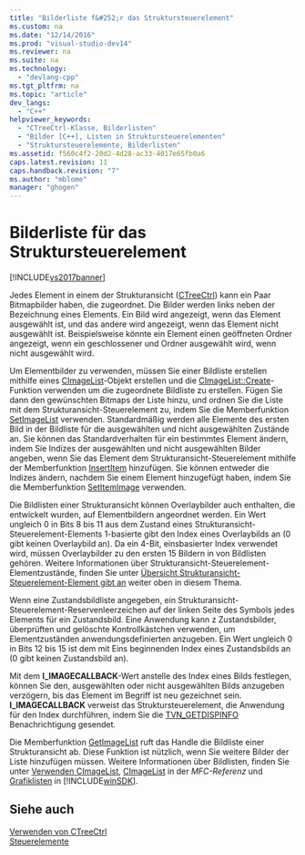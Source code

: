 ```yaml
---
title: "Bilderliste f&#252;r das Struktursteuerelement"
ms.custom: na
ms.date: "12/14/2016"
ms.prod: "visual-studio-dev14"
ms.reviewer: na
ms.suite: na
ms.technology: 
  - "devlang-cpp"
ms.tgt_pltfrm: na
ms.topic: "article"
dev_langs: 
  - "C++"
helpviewer_keywords: 
  - "CTreeCtrl-Klasse, Bilderlisten"
  - "Bilder [C++], Listen in Struktursteuerelementen"
  - "Struktursteuerelemente, Bilderlisten"
ms.assetid: f560c4f2-20d2-4d28-ac33-4017e65fb0a6
caps.latest.revision: 11
caps.handback.revision: "7"
ms.author: "mblome"
manager: "ghogen"
---
```

# Bilderliste f&#252;r das Struktursteuerelement
[!INCLUDE[vs2017banner](../assembler/inline/includes/vs2017banner.md)]

Jedes Element in einem der Strukturansicht \([CTreeCtrl](../mfc/reference/ctreectrl-class.md)\) kann ein Paar Bitmapbilder haben, die zugeordnet.  Die Bilder werden links neben der Bezeichnung eines Elements.  Ein Bild wird angezeigt, wenn das Element ausgewählt ist, und das andere wird angezeigt, wenn das Element nicht ausgewählt ist.  Beispielsweise könnte ein Element einen geöffneten Ordner angezeigt, wenn ein geschlossener und Ordner ausgewählt wird, wenn nicht ausgewählt wird.  
  
 Um Elementbilder zu verwenden, müssen Sie einer Bildliste erstellen mithilfe eines [CImageList](../mfc/reference/cimagelist-class.md)\-Objekt erstellen und die [CImageList::Create](../Topic/CImageList::Create.md)\-Funktion verwenden um die zugeordnete Bildliste zu erstellen.  Fügen Sie dann den gewünschten Bitmaps der Liste hinzu, und ordnen Sie die Liste mit dem Strukturansicht\-Steuerelement zu, indem Sie die Memberfunktion [SetImageList](../Topic/CTreeCtrl::SetImageList.md) verwenden.  Standardmäßig werden alle Elemente des ersten Bild in der Bildliste für die ausgewählten und nicht ausgewählten Zustände an.  Sie können das Standardverhalten für ein bestimmtes Element ändern, indem Sie Indizes der ausgewählten und nicht ausgewählten Bilder angeben, wenn Sie das Element dem Strukturansicht\-Steuerelement mithilfe der Memberfunktion [InsertItem](../Topic/CTreeCtrl::InsertItem.md) hinzufügen.  Sie können entweder die Indizes ändern, nachdem Sie einem Element hinzugefügt haben, indem Sie die Memberfunktion [SetItemImage](../Topic/CTreeCtrl::SetItemImage.md) verwenden.  
  
 Die Bildlisten einer Strukturansicht können Overlaybilder auch enthalten, die entwickelt wurden, auf Elementbildern angeordnet werden.  Ein Wert ungleich 0 in Bits 8 bis 11 aus dem Zustand eines Strukturansicht\-Steuerelement\-Elements 1\-basierte gibt den Index eines Overlaybilds an \(0 gibt keinen Overlaybild an\).  Da ein 4\-Bit, einsbasierter Index verwendet wird, müssen Overlaybilder zu den ersten 15 Bildern in von Bildlisten gehören.  Weitere Informationen über Strukturansicht\-Steuerelement\-Elementzustände, finden Sie unter [Übersicht Strukturansicht\-Steuerelement\-Element gibt an](../mfc/tree-control-item-states-overview.md) weiter oben in diesem Thema.  
  
 Wenn eine Zustandsbildliste angegeben, ein Strukturansicht\-Steuerelement\-Reservenleerzeichen auf der linken Seite des Symbols jedes Elements für ein Zustandsbild.  Eine Anwendung kann z Zustandsbilder, überprüften und gelöschte Kontrollkästchen verwenden, um Elementzuständen anwendungsdefinierten anzugeben.  Ein Wert ungleich 0 in Bits 12 bis 15 ist dem mit Eins beginnenden Index eines Zustandsbilds an \(0 gibt keinen Zustandsbild an\).  
  
 Mit dem **I\_IMAGECALLBACK**\-Wert anstelle des Index eines Bilds festlegen, können Sie den, ausgewählten oder nicht ausgewählten Bilds anzugeben verzögern, bis das Element im Begriff ist neu gezeichnet sein.  **I\_IMAGECALLBACK** verweist das Struktursteuerelement, die Anwendung für den Index durchführen, indem Sie die [TVN\_GETDISPINFO](http://msdn.microsoft.com/library/windows/desktop/bb773518) Benachrichtigung gesendet.  
  
 Die Memberfunktion [GetImageList](../Topic/CTreeCtrl::GetImageList.md) ruft das Handle die Bildliste einer Strukturansicht ab.  Diese Funktion ist nützlich, wenn Sie weitere Bilder der Liste hinzufügen müssen.  Weitere Informationen über Bildlisten, finden Sie unter [Verwenden CImageList](../mfc/using-cimagelist.md), [CImageList](../mfc/reference/cimagelist-class.md) in der *MFC\-Referenz* und [Grafiklisten](http://msdn.microsoft.com/library/windows/desktop/bb761389) in [!INCLUDE[winSDK](../atl/includes/winsdk_md.md)].  
  
## Siehe auch  
 [Verwenden von CTreeCtrl](../mfc/using-ctreectrl.md)   
 [Steuerelemente](../mfc/controls-mfc.md)